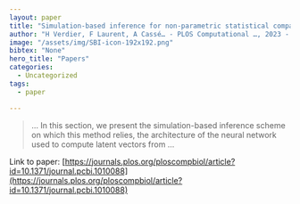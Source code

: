 ```yaml
---
layout: paper
title: "Simulation-based inference for non-parametric statistical comparison of biomolecule dynamics"
author: "H Verdier, F Laurent, A Cassé… - PLOS Computational …, 2023 - journals.plos.org"
image: "/assets/img/SBI-icon-192x192.png"
bibtex: "None"
hero_title: "Papers"
categories:
  - Uncategorized
tags:
  - paper

---
```

>… In this section, we present the simulation-based inference scheme on which this method relies, the architecture of the neural network used to compute latent vectors from …

Link to paper: [https://journals.plos.org/ploscompbiol/article?id=10.1371/journal.pcbi.1010088](https://journals.plos.org/ploscompbiol/article?id=10.1371/journal.pcbi.1010088)
